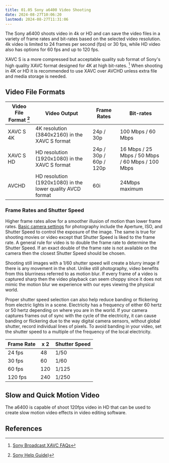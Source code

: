 ```yaml
---
title: 01.05 Sony a6400 Video Shooting
date: 2024-08-27T10:06:20
lastmod: 2024-08-27T11:31:06
---
```


The Sony a6400 shoots video in 4k or HD and can save the video files in a variety of frame rates and bit-rates based on the selected video resolution. 4k video is limited to 24 frames per second (fps) or 30 fps, while HD video also has options for 60 fps and up to 120 fps.

XAVC S is a more compressed but acceptable quality sub format of Sony's high quality XAVC format designed for 4K at high bit-rates. [^sony-xavc] When shooting in 4K or HD it is recommended to use XAVC over AVCHD unless extra file and media storage is needed.

## Video File Formats

<div class="responsive-table-markdown">

| Video File Format [^sony-file-format] | Video Output                                               | Frame Rates            | Bit-rates                                        |
| ------------------------------------- | ---------------------------------------------------------- | ---------------------- | ------------------------------------------------ |
| XAVC S 4K                             | 4K resolution (3840x2160) in the XAVC S format             | 24p / 30p              | 100 Mbps / 60 Mbps                               |
| XAVC S HD                             | HD resolution (1920x1080) in the XAVC S format             | 24p / 30p / 60p / 120p | 16 Mbps / 25 Mbps / 50 Mbps / 60 Mbps / 100 Mbps |
| AVCHD                                 | HD resolution (1920x1080) in the lower quality AVCD format | 60i                    | 24Mbps maximum                                   |

</div>

### Frame Rates and Shutter Speed

Higher frame rates allow for a smoother illusion of motion than lower frame rates. [Basic camera settings](../../../../photography/basic-camera-settings.md) for photography include the Aperture, ISO, and Shutter Speed to control the exposure of the image. The same is true for shooting movies or video except that Shutter Speed is liked to the frame rate. A general rule for video is to double the frame rate to determine the Shutter Speed. If an exact double of the frame rate is not available on the camera then the closest Shutter Speed should be chosen.

Shooting still images with a 1/60 shutter speed will create a blurry image if there is any movement in the shot. Unlike still photography, video benefits from this blurriness referred to as motion blur. If every frame of a video is captured sharp then the video playback can seem choppy since it does not mimic the motion blur we experience with our eyes viewing the physical world.

Proper shutter speed selection can also help reduce banding or flickering from electric lights in a scene. Electricity has a frequency of either 60 hertz or 50 hertz depending on where you are in the world. If your camera captures frames out of sync with the cycle of the electricity, it can cause banding or flickering due to the way digital camera sensors, without global shutter, record individual lines of pixels. To avoid banding in your video, set the shutter speed to a multiple of the frequency of the local electricity.

<div class="responsive-table-markdown">

| Frame Rate | x 2 | Shutter Speed |
| ---------- | --- | ------------- |
| 24 fps     | 48  | 1/50          |
| 30 fps     | 60  | 1/60          |
| 60 fps     | 120 | 1/125         |
| 120 fps    | 240 | 1/250         |

</div>

## Slow and Quick Motion Video

The a6400 is capable of shoot 120fps video in HD that can be used to create slow motion video effects in video editing software.

## References

[^sony-xavc]: [Sony Broadcast XAVC FAQs](https://pro.sony/ue_US/technology/xavc/broadcast-xavc-faqs)
[^sony-file-format]: [Sony Help Guide](https://helpguide.sony.net/ilc/1810/v1/en/contents/TP0002264694.html))
